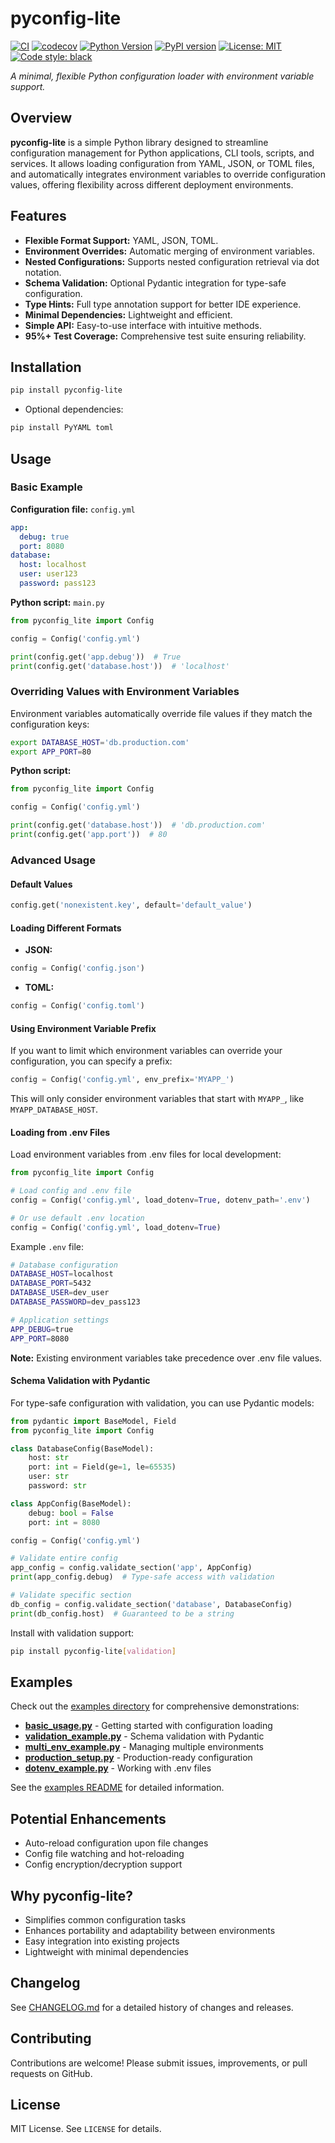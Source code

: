 # pyconfig-lite

[![CI](https://github.com/TickTockBent/pyconfig-lite/actions/workflows/ci.yml/badge.svg)](https://github.com/TickTockBent/pyconfig-lite/actions/workflows/ci.yml)
[![codecov](https://codecov.io/gh/TickTockBent/pyconfig-lite/branch/main/graph/badge.svg)](https://codecov.io/gh/TickTockBent/pyconfig-lite)
[![Python Version](https://img.shields.io/pypi/pyversions/pyconfig-lite)](https://pypi.org/project/pyconfig-lite/)
[![PyPI version](https://badge.fury.io/py/pyconfig-lite.svg)](https://badge.fury.io/py/pyconfig-lite)
[![License: MIT](https://img.shields.io/badge/License-MIT-yellow.svg)](https://opensource.org/licenses/MIT)
[![Code style: black](https://img.shields.io/badge/code%20style-black-000000.svg)](https://github.com/psf/black)

*A minimal, flexible Python configuration loader with environment variable support.*

## Overview

**pyconfig-lite** is a simple Python library designed to streamline configuration management for Python applications, CLI tools, scripts, and services. It allows loading configuration from YAML, JSON, or TOML files, and automatically integrates environment variables to override configuration values, offering flexibility across different deployment environments.

## Features

* **Flexible Format Support:** YAML, JSON, TOML.
* **Environment Overrides:** Automatic merging of environment variables.
* **Nested Configurations:** Supports nested configuration retrieval via dot notation.
* **Schema Validation:** Optional Pydantic integration for type-safe configuration.
* **Type Hints:** Full type annotation support for better IDE experience.
* **Minimal Dependencies:** Lightweight and efficient.
* **Simple API:** Easy-to-use interface with intuitive methods.
* **95%+ Test Coverage:** Comprehensive test suite ensuring reliability.

## Installation

```bash
pip install pyconfig-lite
```

* Optional dependencies:

```bash
pip install PyYAML toml
```

## Usage

### Basic Example

**Configuration file:** `config.yml`

```yaml
app:
  debug: true
  port: 8080
database:
  host: localhost
  user: user123
  password: pass123
```

**Python script:** `main.py`

```python
from pyconfig_lite import Config

config = Config('config.yml')

print(config.get('app.debug'))  # True
print(config.get('database.host'))  # 'localhost'
```

### Overriding Values with Environment Variables

Environment variables automatically override file values if they match the configuration keys:

```bash
export DATABASE_HOST='db.production.com'
export APP_PORT=80
```

**Python script:**

```python
from pyconfig_lite import Config

config = Config('config.yml')

print(config.get('database.host'))  # 'db.production.com'
print(config.get('app.port'))  # 80
```

### Advanced Usage

#### Default Values

```python
config.get('nonexistent.key', default='default_value')
```

#### Loading Different Formats

* **JSON:**

```python
config = Config('config.json')
```

* **TOML:**

```python
config = Config('config.toml')
```

#### Using Environment Variable Prefix

If you want to limit which environment variables can override your configuration, you can specify a prefix:

```python
config = Config('config.yml', env_prefix='MYAPP_')
```

This will only consider environment variables that start with `MYAPP_`, like `MYAPP_DATABASE_HOST`.

#### Loading from .env Files

Load environment variables from .env files for local development:

```python
from pyconfig_lite import Config

# Load config and .env file
config = Config('config.yml', load_dotenv=True, dotenv_path='.env')

# Or use default .env location
config = Config('config.yml', load_dotenv=True)
```

Example `.env` file:

```bash
# Database configuration
DATABASE_HOST=localhost
DATABASE_PORT=5432
DATABASE_USER=dev_user
DATABASE_PASSWORD=dev_pass123

# Application settings
APP_DEBUG=true
APP_PORT=8080
```

**Note:** Existing environment variables take precedence over .env file values.

#### Schema Validation with Pydantic

For type-safe configuration with validation, you can use Pydantic models:

```python
from pydantic import BaseModel, Field
from pyconfig_lite import Config

class DatabaseConfig(BaseModel):
    host: str
    port: int = Field(ge=1, le=65535)
    user: str
    password: str

class AppConfig(BaseModel):
    debug: bool = False
    port: int = 8080

config = Config('config.yml')

# Validate entire config
app_config = config.validate_section('app', AppConfig)
print(app_config.debug)  # Type-safe access with validation

# Validate specific section
db_config = config.validate_section('database', DatabaseConfig)
print(db_config.host)  # Guaranteed to be a string
```

Install with validation support:
```bash
pip install pyconfig-lite[validation]
```

## Examples

Check out the [examples directory](examples/) for comprehensive demonstrations:

- **[basic_usage.py](examples/basic_usage.py)** - Getting started with configuration loading
- **[validation_example.py](examples/validation_example.py)** - Schema validation with Pydantic
- **[multi_env_example.py](examples/multi_env_example.py)** - Managing multiple environments
- **[production_setup.py](examples/production_setup.py)** - Production-ready configuration
- **[dotenv_example.py](examples/dotenv_example.py)** - Working with .env files

See the [examples README](examples/README.md) for detailed information.

## Potential Enhancements

* Auto-reload configuration upon file changes
* Config file watching and hot-reloading
* Config encryption/decryption support

## Why pyconfig-lite?

* Simplifies common configuration tasks
* Enhances portability and adaptability between environments
* Easy integration into existing projects
* Lightweight with minimal dependencies

## Changelog

See [CHANGELOG.md](CHANGELOG.md) for a detailed history of changes and releases.

## Contributing

Contributions are welcome! Please submit issues, improvements, or pull requests on GitHub.

## License

MIT License. See `LICENSE` for details.